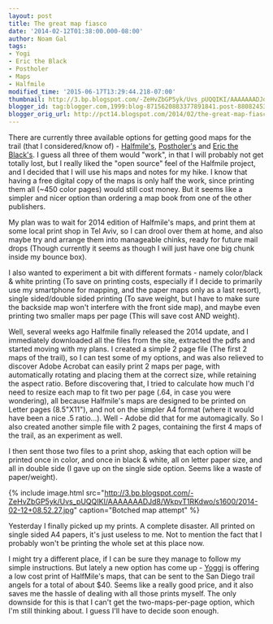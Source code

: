 ```yaml
---
layout: post
title: The great map fiasco
date: '2014-02-12T01:38:00.000-08:00'
author: Noam Gal
tags:
- Yogi
- Eric the Black
- Postholer
- Maps
- Halfmile
modified_time: '2015-06-17T13:29:44.218-07:00'
thumbnail: http://3.bp.blogspot.com/-ZeHvZbGP5yk/Uvs_pUQQIKI/AAAAAAADJd8/WkpvT1RKdwo/s72-c/2014-02-12+08.52.27.jpg
blogger_id: tag:blogger.com,1999:blog-8715620883377891841.post-8808245371203716118
blogger_orig_url: http://pct14.blogspot.com/2014/02/the-great-map-fiasco.html
---
```


There are currently three available options for getting good maps for the trail (that I considered/know of) - [Halfmile's], [Postholer's] and [Eric the Black's]. I guess all three of them would "work", in that I will probably not get totally lost, but I really liked the "open source" feel of the Halfmile project, and I decided that I will use his maps and notes for my hike. I know that having a free digital copy of the maps is only half the work, since printing them all (~450 color pages) would still cost money. But it seems like a simpler and nicer option than ordering a map book from one of the other publishers.

My plan was to wait for 2014 edition of Halfmile's maps, and print them at some local print shop in Tel Aviv, so I can drool over them at home, and also maybe try and arrange them into manageable chinks, ready for future mail drops (Though currently it seems as though I will just have one big chunk inside my bounce box).

I also wanted to experiment a bit with different formats - namely color/black & white printing (To save on printing costs, especially if I decide to primarily use my smartphone for mapping, and the paper maps only as a last resort), single sided/double sided printing (To save weight, but I have to make sure the backside map won't interfere with the front side map), and maybe even printing two smaller maps per page (This will save cost AND weight).

Well, several weeks ago Halfmile finally released the 2014 update, and I immediately downloaded all the files from the site, extracted the pdfs and started moving with my plans. I created a simple 2 page file (The first 2 maps of the trail), so I can test some of my options, and was also relieved to discover Adobe Acrobat can easily print 2 maps per page, with automatically rotating and placing them at the correct size, while retaining the aspect ratio. Before discovering that, I tried to calculate how much I'd need to resize each map to fit two per page (.64, in case you were wondering), all because Halfmile's maps are designed to be printed on Letter pages (8.5"X11"), and not on the simpler A4 format (where it would have been a nice .5 ratio...). Well - Adobe did that for me automagically. So I also created another simple file with 2 pages, containing the first 4 maps of the trail, as an experiment as well.

I then sent those two files to a print shop, asking that each option will be printed once in color, and once in black & white, all on letter paper size, and all in double side (I gave up on the single side option. Seems like a waste of paper/weight).

{% include image.html src="http://3.bp.blogspot.com/-ZeHvZbGP5yk/Uvs_pUQQIKI/AAAAAAADJd8/WkpvT1RKdwo/s1600/2014-02-12+08.52.27.jpg" caption="Botched map attempt" %}

Yesterday I finally picked up my prints. A complete disaster. All printed on single sided A4 papers, it's just useless to me. Not to mention the fact that I probably won't be printing the whole set at this place now.

I might try a different place, if I can be sure they manage to follow my simple instructions. But lately a new option has come up - [Yoggi] is offering a low cost print of HalfMile's maps, that can be sent to the San Diego trail angels for a total of about $40. Seems like a really good price, and it also saves me the hassle of dealing with all those prints myself. The only downside for this is that I can't get the two-maps-per-page option, which I'm still thinking about. I guess I'll have to decide soon enough.

[Halfmile's]: http://www.pctmap.net/
[Postholer's]: http://postholer.com/
[Eric the Black's]: http://blackwoodspress.com/
[Yoggi]: http://www.pcthandbook.com/product.php?productListId=44